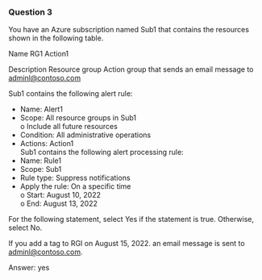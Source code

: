 ### Question 3

You have an Azure subscription named Sub1 that contains the resources shown in the following table.

Name
RG1
Action1

Description
Resource group
Action group that sends an email message to adminl@contoso.com

Sub1 contains the following alert rule:  
- Name: Alert1  
- Scope: All resource groups in Sub1  
o Include all future resources  
- Condition: All administrative operations  
- Actions: Action1  
Sub1 contains the following alert processing rule:  
- Name: Rule1  
- Scope: Sub1  
- Rule type: Suppress notifications  
- Apply the rule: On a specific time  
o Start: August 10, 2022  
o End: August 13, 2022  

For the following statement, select Yes if the statement is true. Otherwise, select No.  

If you add a tag to RGI on August 15, 2022. an email message is sent to
adminl@contoso.com.

Answer: yes

